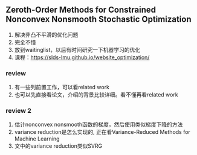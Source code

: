 ## Zeroth-Order Methods for Constrained Nonconvex Nonsmooth Stochastic Optimization
1. 解决非凸不平滑的优化问题
2. 完全不懂
3. 放到waitinglist，以后有时间研究一下机器学习的优化
4. 课程：https://slds-lmu.github.io/website_optimization/ 


### review
1. 有一些列前置工作，可以看related work
2. 也可以先直接看论文，介绍的背景比较详细。看不懂再看related work

### review 2
1. 估计nonconvex nonsmooth函数的梯度，然后使用类似梯度下降的方法
2. variance reduction是怎么实现的, 正在看Variance-Reduced Methods for Machine Learning
3. 文中的variance reduction类似SVRG